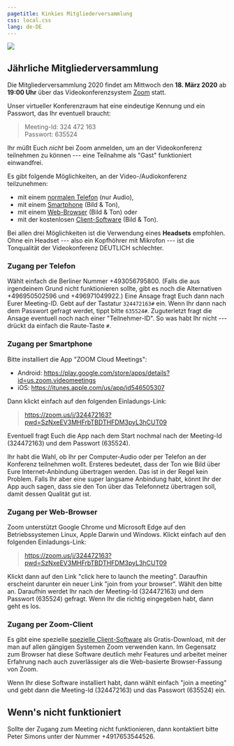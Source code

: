 ```yaml
---
pagetitle: Kinkies Mitgliederversammlung
css: local.css
lang: de-DE
---
```


![](kinkies-header.jpg)

## Jährliche Mitgliederversammlung

Die Mitgliederversammlung 2020 findet am Mittwoch den **18. März 2020** ab
**19:00 Uhr** über das Videokonferenzsystem [Zoom](https://zoom.us/) statt.

Unser virtueller Konferenzraum hat eine eindeutige Kennung und ein Passwort,
das Ihr eventuell braucht:

> Meeting-Id: 324 472 163 \
> Passwort: 635524

Ihr müßt Euch *nicht* bei Zoom anmelden, um an der Videokonferenz teilnehmen zu
können --- eine Teilnahme als "Gast" funktioniert einwandfrei.

Es gibt folgende Möglichkeiten, an der Video-/Audiokonferenz teilzunehmen:

* mit einem [normalen Telefon](#zugang-per-telefon) (nur Audio),
* mit einem [Smartphone](#zugang-per-smartphone) (Bild & Ton),
* mit einem [Web-Browser](#zugang-per-web-browser) (Bild & Ton) oder
* mit der kostenlosen [Client-Software](#zugang-per-zoom-client) (Bild & Ton).

Bei allen drei Möglichkeiten ist die Verwendung eines **Headsets** empfohlen.
Ohne ein Headset --- also ein Kopfhöhrer mit Mikrofon --- ist die Tonqualität
der Videokonferenz DEUTLICH schlechter.

### Zugang per Telefon

Wählt einfach die Berliner Nummer +493056795800. (Falls die aus irgendeinem
Grund nicht funktionieren sollte, gibt es noch die Alternativen +496950502596
und +496971049922.) Eine Ansage fragt Euch dann nach Eurer Meeting-ID. Gebt auf
der Tastatur `324472163#` ein. Wenn Ihr dann nach dem Passwort gefragt werdet,
tippt bitte `635524#`. Zuguterletzt fragt die Ansage eventuell noch nach einer
"Teilnehmer-ID". So was habt Ihr nicht --- drückt da einfach die Raute-Taste
`#`.

### Zugang per Smartphone

Bitte installiert die App "ZOOM Cloud Meetings":

- Android: <https://play.google.com/store/apps/details?id=us.zoom.videomeetings>
- iOS: <https://itunes.apple.com/us/app/id546505307>

Dann klickt einfach auf den folgenden Einladungs-Link:

> <https://zoom.us/j/324472163?pwd=SzNxeEV3MHFrbTBDTHFDM3pyL3hCUT09>

Eventuell fragt Euch die App nach dem Start nochmal nach der Meeting-Id
(324472163) und dem Passwort (635524).

Ihr habt die Wahl, ob Ihr per Computer-Audio oder per Telefon an der Konferenz
teilnehmen wollt. Ersteres bedeutet, dass der Ton wie Bild über Eure
Internet-Anbindung übertragen werden. Das ist in der Regel kein Problem. Falls
Ihr aber eine super langsame Anbindung habt, könnt Ihr der App auch sagen, dass
sie den Ton über das Telefonnetz übertragen soll, damit dessen Qualität gut
ist.

### Zugang per Web-Browser

Zoom unterstützt Google Chrome und Microsoft Edge auf den Betriebssystemen
Linux, Apple Darwin und Windows. Klickt einfach auf den folgenden
Einladungs-Link:

> <https://zoom.us/j/324472163?pwd=SzNxeEV3MHFrbTBDTHFDM3pyL3hCUT09>

Klickt dann auf den Link "click here to launch the meeting". Daraufhin
erscheint darunter ein neuer Link "join from your browser". Wählt den bitte an.
Daraufhin werdet Ihr nach der Meeting-Id (324472163) und dem Passwort (635524)
gefragt. Wenn Ihr die richtig eingegeben habt, dann geht es los.

### Zugang per Zoom-Client

Es gibt eine spezielle [spezielle Client-Software](https://zoom.us/download)
als Gratis-Download, mit der man auf allen gängigen Systemen Zoom verwenden
kann. Im Gegensatz zum Browser hat diese Software deutlich mehr Features und
arbeitet meiner Erfahrung nach auch zuverlässiger als die Web-basierte
Browser-Fassung von Zoom.

Wenn Ihr diese Software installiert habt, dann wählt einfach "join a meeting"
und gebt dann die Meeting-Id (324472163) und das Passwort (635524) ein.

## Wenn's nicht funktioniert

Sollte der Zugang zum Meeting nicht funktionieren, dann kontaktiert bitte Peter
Simons unter der Nummer +4917653544526.
